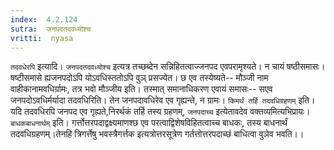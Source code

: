 ```yaml
---
index:  4.2.124
sutra:  जनपदतदवध्योश्च
vritti:  nyasa
---
```


`तदवधेरपि` इत्यादि। `जनपदतदवध्योश्च` इत्यत्र तच्छब्देन सन्निहितत्वाज्जनपद एवपरामृश्यते। न चायं षष्ठीसमासः। षष्टीसमासे ह्यजनपदोऽपि योऽवधिस्ततोऽपि वुञ् प्रसज्येत। छ एव तस्येष्यते-- मौञ्जी नाम वाहीकानामवधिर्ग्रामः, तत्र भवो मौञ्जीय इति। तस्मात् समानाधिकरण एवायं समासः-- सएव जनपदोऽवधिर्मर्यादा तदवधिरिति। तेन जनपदावधिरेव एव गृह्यन्ते, न ग्रामः।
`किमर्थं तर्हि तदवधिग्रहणम्` इति। यदि तदवधिरपि जनपद एव गृह्यते,निरर्थकं तर्हि तस्य ग्रहणम्, `जनपदाच्च` इत्येतावदेव वक्तव्यमित्यभिप्रायः। `बाधकबाधनार्थम्` इति। गर्त्तोत्तरपदाद्वक्ष्यमाणश्छ एव परत्वाद्विशेषविहितत्वाच्च बाधकः, तस्य बाधनार्थं तदवधिग्रहणम्।तेनहि त्रिगर्त्तेषु भवस्त्रैगर्त्तक इत्यत्रोत्तरसूत्रेण गर्तत्तोत्तरपदाच्छं बाधित्वा वुञेव भवति।।

